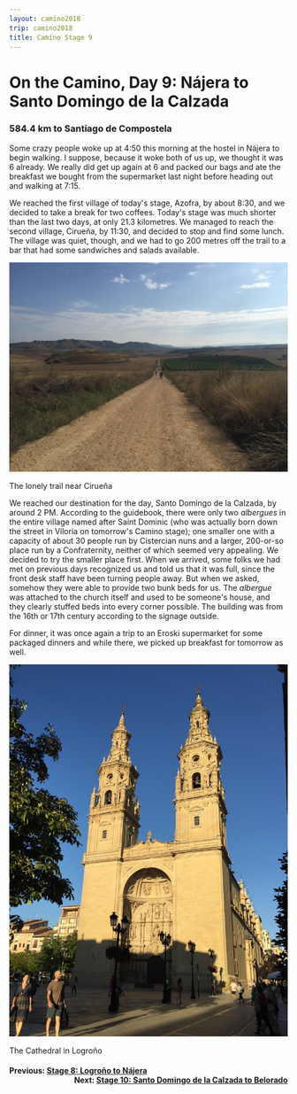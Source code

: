 ```yaml
---
layout: camino2018
trip: camino2018
title: Camino Stage 9
---
```


# On the Camino, Day 9: N&aacute;jera to Santo Domingo de la Calzada

### 584.4 km to Santiago de Compostela

Some crazy people woke up at 4:50 this morning at the hostel in N&aacute;jera to begin walking. I suppose, because it woke both of us up, we thought it was 6 already. We really did get up again at 6 and packed our bags and ate the breakfast we bought from the supermarket last night before heading out and walking at 7:15.

We reached the first village of today's stage, Azofra, by about 8:30, and we decided to take a break for two coffees. Today's stage was much shorter than the last two days, at only 21.3 kilometres. We managed to reach the second village, Cirue&ntilde;a, by 11:30, and decided to stop and find some lunch. The village was quiet, though, and we had to go 200 metres off the trail to a bar that had some sandwiches and salads available.

<img src="/assets/images/spain2018/20180912-ciruena.JPG">
<p class=caption>The lonely trail near Cirue&ntilde;a</p>

We reached our destination for the day, Santo Domingo de la Calzada, by around 2 PM. According to the guidebook, there were only two *albergues* in the entire village named after Saint Dominic (who was actually born down the street in Viloria on tomorrow's Camino stage); one smaller one with a capacity of about 30 people run by Cistercian nuns and a larger, 200-or-so place run by a Confraternity, neither of which seemed very appealing. We decided to try the smaller place first. When we arrived, some folks we had met on previous days recognized us and told us that it was full, since the front desk staff have been turning people away. But when we asked, somehow they were able to provide two bunk beds for us. The *albergue* was attached to the church itself and used to be someone's house, and they clearly stuffed beds into every corner possible. The building was from the 16th or 17th century according to the signage outside.

For dinner, it was once again a trip to an Eroski supermarket for some packaged dinners and while there, we picked up breakfast for tomorrow as well.

<img src="/assets/images/spain2018/20180910-logrono.JPG">
<p class=caption>The Cathedral in Logro&ntilde;o</p>

<h4><div style="text-align: left; margin-bottom: -20px">Previous: <a href="/2018/09/11/camino8.html">Stage 8: Logro&ntilde;o to N&aacute;jera</a></div></h4>
<h4><div style="text-align: right;">Next: <a href="/2018/09/13/camino10.html">Stage 10: Santo Domingo de la Calzada to Belorado</a></div></h4>